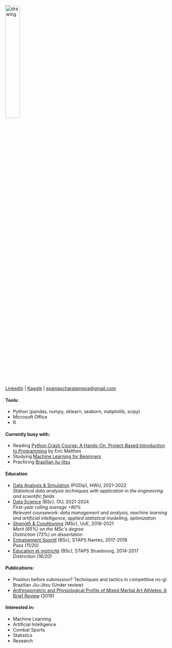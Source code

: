 <img src="https://avatars.githubusercontent.com/u/78966278?v=4" alt="drawing" width="30%"/>  

[LinkedIn](https://www.linkedin.com/in/charalamposspanias/) | [Kaggle](https://www.kaggle.com/cspanias) | spaniascharalampos@gmail.com

#### Tools: 
- Python (pandas, numpy, sklearn, seaborn, matplotlib, scipy)
- Microsoft Office
- R

#### Currently busy with:
- Reading [Python Crash Course: A Hands-On, Project-Based Introduction to Programming](https://nostarch.com/pythoncrashcourse2e) by Eric Matthes
- Studying [Machine Learning for Beginners](https://instituteofcoding.org/courses/course/northumbria-university-machine-learning-for-beginners/)
- Practicing [Brazilian jiu-jitsu](http://www.rick-young.co.uk/)

#### Education
- [Data Analysis & Simulation](https://www.hw.ac.uk/) (PGDip), HWU, 2021-2022    
*Statistical data analysis techniques with application in the engineering and scientific fields*
- [Data Science](https://www.open.ac.uk/courses/statistics/degrees/bsc-data-science-r38) (BSc), OU, 2021-2024  
*First-year rolling average >90%*  
*Relevant coursework: data management and analysis, machine learning and artificial intelligence, applied statistical modelling, optimization* 
- [Strength & Conditioning](https://www.ed.ac.uk/education/graduate-school/taught-degrees/strength-conditioning) (MSc), UoE, 2018-2021  
*Merit (65%) on the MSc's degree*  
*Distinction (73%) on dissertation*
- [Entrainement Sportif](https://staps.univ-nantes.fr/fr/formation-initiale/licence-staps-entrainement-sportif) (BSc), STAPS Nantes, 2017-2018  
*Pass (11/20)* 
- [Éducation et motricité](https://f3s.unistra.fr/formations/licence-staps/education-et-motricite/) (BSc), STAPS Strasbourg, 2014-2017  
*Distinction (16/20)*

#### Publications:
- Position before submission? Techniques and tactics in competitive no-gi Brazilian Jiu-Jitsu (Under review)
- [Anthropometric and Physiological Profile of Mixed Martial Art Athletes: A Brief Review](https://www.mdpi.com/2075-4663/7/6/146) (2019)  

#### Interested in: 
- Machine Learning
- Artificial Intelligence
- Combat Sports
- Statistics
- Research
